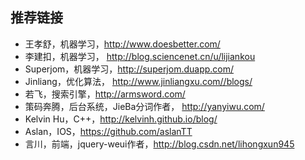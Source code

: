 ## 推荐链接
* 王孝舒，机器学习，http://www.doesbetter.com/
* 李建扣，机器学习， http://blog.sciencenet.cn/u/lijiankou
* Superjom，机器学习，http://superjom.duapp.com/
* Jinliang，优化算法， http://www.jinliangxu.com//blogs/
* 若飞，搜索引擎，http://armsword.com/
* 策码奔腾，后台系统，JieBa分词作者， http://yanyiwu.com/
* Kelvin Hu，C++，http://kelvinh.github.io/blog/
* Aslan，IOS，https://github.com/aslanTT
* 言川，前端，jquery-weui作者，http://blog.csdn.net/lihongxun945



